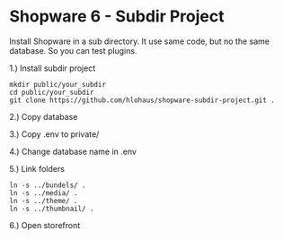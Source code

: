 # Shopware 6 - Subdir Project

Install Shopware in a sub directory. It use same code, but no the same database.
So you can test plugins.

1.) Install subdir project

    mkdir public/your_subdir
    cd public/your_subdir
    git clone https://github.com/hlohaus/shopware-subdir-project.git .
    
2.) Copy database

3.) Copy .env to private/

4.) Change database name in .env

5.) Link folders

    ln -s ../bundels/ .
    ln -s ../media/ .
    ln -s ../theme/ .
    ln -s ../thumbnail/ .
    
6.) Open storefront

